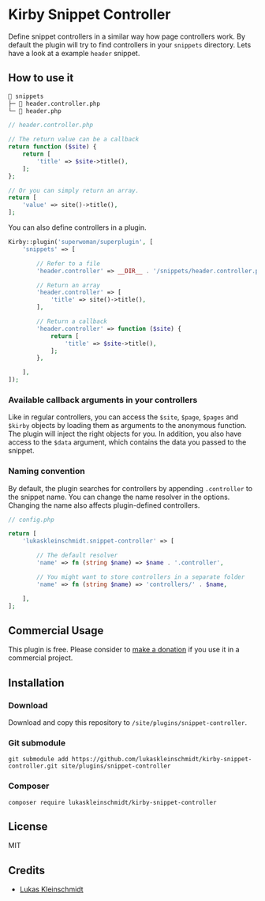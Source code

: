 # Kirby Snippet Controller
Define snippet controllers in a similar way how page controllers work.
By default the plugin will try to find controllers in your `snippets` directory.
Lets have a look at a example `header` snippet.

## How to use it
```bash
📁 snippets
├─ 📄 header.controller.php
└─ 📄 header.php
```

```php
// header.controller.php

// The return value can be a callback
return function ($site) {
    return [
        'title' => $site->title(),
    ];
};

// Or you can simply return an array.
return [
    'value' => site()->title(),
];

```

You can also define controllers in a plugin.
```php
Kirby::plugin('superwoman/superplugin', [
    'snippets' => [

        // Refer to a file
        'header.controller' => __DIR__ . '/snippets/header.controller.php',

        // Return an array
        'header.controller' => [
            'title' => site()->title(),
        ],

        // Return a callback
        'header.controller' => function ($site) {
            return [
                'title' => $site->title(),
            ];
        },

    ],
]);
```

### Available callback arguments in your controllers
Like in regular controllers, you can access the `$site`, `$page`, `$pages` and `$kirby` objects by loading them as arguments to the anonymous function. The plugin will inject the right objects for you. In addition, you also have access to the `$data` argument, which contains the data you passed to the snippet.

### Naming convention
By default, the plugin searches for controllers by appending `.controller` to the snippet name. You can change the name resolver in the options. Changing the name also affects plugin-defined controllers.
```php
// config.php

return [
    'lukaskleinschmidt.snippet-controller' => [

        // The default resolver
        'name' => fn (string $name) => $name . '.controller',

        // You might want to store controllers in a separate folder
        'name' => fn (string $name) => 'controllers/' . $name,

    ],
];

```

## Commercial Usage
This plugin is free. Please consider to [make a donation](https://www.paypal.me/lukaskleinschmidt/5EUR) if you use it in a commercial project.

## Installation

### Download
Download and copy this repository to `/site/plugins/snippet-controller`.

### Git submodule
```
git submodule add https://github.com/lukaskleinschmidt/kirby-snippet-controller.git site/plugins/snippet-controller
```

### Composer
```
composer require lukaskleinschmidt/kirby-snippet-controller
```

## License
MIT

## Credits
- [Lukas Kleinschmidt](https://github.com/lukaskleinschmidt)
